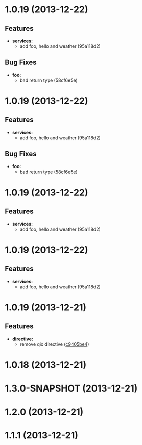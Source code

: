 # 1.0.19 (2013-12-22)

## Features

- **services:** 
  - add foo, hello and weather (95a118d2)   

## Bug Fixes

- **foo:** 
  - bad return type (58cf6e5e)   

# 1.0.19 (2013-12-22)

## Features

- **services:** 
  - add foo, hello and weather (95a118d2)   

## Bug Fixes

- **foo:** 
  - bad return type (58cf6e5e)   

# 1.0.19 (2013-12-22)

## Features

- **services:** 
  - add foo, hello and weather (95a118d2)   


# 1.0.19 (2013-12-22)

## Features

- **services:** 
  - add foo, hello and weather (95a118d2)   


# 1.0.19 (2013-12-21)

## Features

- **directive:** 
  - remove qix directive ([c9405be4](http://github.com/angular-ui/bootstrap/commit/c9405be4))   


# 1.0.18 (2013-12-21)



# 1.3.0-SNAPSHOT (2013-12-21)



# 1.2.0 (2013-12-21)



# 1.1.1 (2013-12-21)



